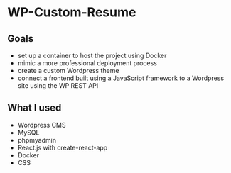 # WP-Custom-Resume

## Goals 
- set up a container to host the project using Docker
- mimic a more professional deployment process
- create a custom Wordpress theme
- connect a frontend built using a JavaScript framework to a Wordpress site using the WP REST API

## What I used 
- Wordpress CMS
- MySQL
- phpmyadmin
- React.js with create-react-app
- Docker
- CSS

